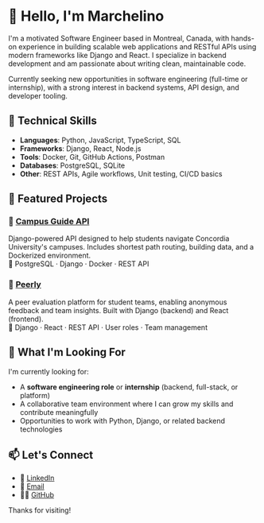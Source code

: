 # 👋 Hello, I'm Marchelino

I'm a motivated Software Engineer based in Montreal, Canada, with hands-on experience in building scalable web applications and RESTful APIs using modern frameworks like Django and React. I specialize in backend development and am passionate about writing clean, maintainable code.

Currently seeking new opportunities in software engineering (full-time or internship), with a strong interest in backend systems, API design, and developer tooling.

## 🧰 Technical Skills

- **Languages**: Python, JavaScript, TypeScript, SQL  
- **Frameworks**: Django, React, Node.js  
- **Tools**: Docker, Git, GitHub Actions, Postman  
- **Databases**: PostgreSQL, SQLite  
- **Other**: REST APIs, Agile workflows, Unit testing, CI/CD basics

## 💼 Featured Projects

### 📍 [Campus Guide API](https://github.com/your-username/campus-guide-backend)  
Django-powered API designed to help students navigate Concordia University's campuses. Includes shortest path routing, building data, and a Dockerized environment.  
🔹 PostgreSQL · Django · Docker · REST API

### 📍 [Peerly](https://github.com/your-username/peerly)  
A peer evaluation platform for student teams, enabling anonymous feedback and team insights. Built with Django (backend) and React (frontend).  
🔹 Django · React · REST API · User roles · Team management

## 🎯 What I'm Looking For

I'm currently looking for:
- A **software engineering role** or **internship** (backend, full-stack, or platform)
- A collaborative team environment where I can grow my skills and contribute meaningfully
- Opportunities to work with Python, Django, or related backend technologies

## 📫 Let's Connect

- 📍 [LinkedIn](https://www.linkedin.com/in/your-link/)
- 📧 [Email](mailto:your.email@example.com)
- 🧑‍💻 [GitHub](https://github.com/your-username)

Thanks for visiting!
